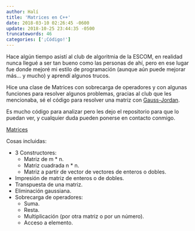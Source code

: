 ```yaml
---
author: Halí
title: 'Matrices en C++'
date: 2018-03-10 02:26:45 -0600
update: 2018-10-25 23:44:35 -0500
truncatewords: 46
categories: ['¡Código!']
---
```


Hace algún tiempo asistí al club de algoritmia de la ESCOM, en realidad nunca llegué a ser tan bueno como las
personas de ahí, pero en ese lugar fue donde mejoré mi estilo de programación (aunque aún puede mejorar más... y
mucho) y aprendí algunos trucos.

Hice una clase de Matrices con sobrecarga de operadores y con algunas funciones para resolver algunos problemas,
gracias al club que les mencionaba, sé el código para resolver una matriz con
[Gauss-Jordan](https://es.wikipedia.org/wiki/Eliminación_de_Gauss-Jordan).

Es mucho código para analizar pero les dejo el repositorio para que lo puedan ver, y cualquier duda pueden ponerse en
contacto conmigo.

[Matrices](https://github.com/halivert/hali-matrices)

Cosas incluidas:
- 3 Constructores:
  - Matriz de m * n.
  - Matriz cuadrada n * n.
  - Matriz a partir de vector de vectores de enteros o dobles.
- Impresión de matriz de enteros o de dobles.
- Transpuesta de una matriz.
- Eliminación gaussiana.
- Sobrecarga de operadores:
  - Suma.
  - Resta.
  - Multiplicación (por otra matriz o por un número).
  - Acceso a elemento.

